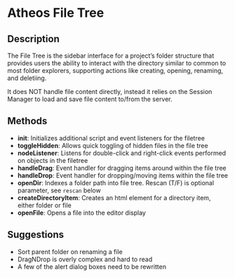 # Atheos File Tree

## Description
The File Tree is the sidebar interface for a project’s folder structure that provides users the ability to interact with the directory similar to common to most folder explorers, supporting actions like creating, opening, renaming, and deletiing.

It does NOT handle file content directly, instead it relies on the Session Manager to load and save file content to/from the server.

## Methods
 - **init**: Initializes additional script and event listeners for the filetree
 - **toggleHidden**: Allows quick toggling of hidden files in the file tree
 - **nodeListener**: Listens for double-click and right-click events performed on objects in the filetree
 - **handleDrag**: Event handler for dragging items around within the file tree
 - **handleDrop**: Event handler for dropping/moving items within the file tree
 - **openDir**: Indexes a folder path into file tree. Rescan (T/F) is optional parameter, see `rescan` below
 - **createDirectoryItem**: Creates an html element for a directory item, either folder or file
 - **openFile**: Opens a file into the editor display

## Suggestions
 - Sort parent folder on renaming a file
 - DragNDrop is overly complex and hard to read
 - A few of the alert dialog boxes need to be rewritten